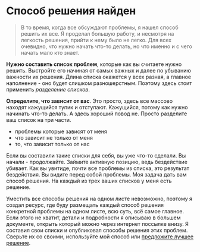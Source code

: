 # Способ решения найден

> В то время, когда все обсуждают проблемы, я нашел способ решить их все. Я проделал большую работу, и несмотря на легкость решения, прийти к нему было не легко. Для всех очевидно, что нужно начать что-то делать, но что именно и с чего начать мало кто знает.

**Нужно составить список проблем**, которые как вы считаете нужно решить. Выстройте его начиная от самых важных и далее по убыванию важности их решения. Длина списка окажется у всех разная, а главное наполнение - оно будет слишком разношерстным. Поэтому здесь стоит применить _разделение списков_.

**Определите, что зависит от вас**. Это просто, здесь все массово находят кажущийся тупик и отступают. Кажущийся, потому как нужно начинать что-то делать. А здесь хороший повод не. Просто разделите ваш список на три части.
* проблемы которые зависят от меня
* что зависит не только от меня
* то, что зависит только от нас

Если вы составили такие списки для себя, вы уже что-то сделали. Вы начали - продолжайте. Займите активную позицию, ведь бездействие убивает. Как вы увитиде, почти все проблемы из списка, это результат бездействия. Вы видите перед собой проблемы. Моя задача дать вам способ решения. На каждый из трех ваших списков у меня есть решение.

Уместить все способы решения на одном листе невозможно, поэтому я создал ресурс, где буду размещать каждый способ решения конкретной проблемы на одном листе, всю суть, всё самое главное. Если этого не хватит, детали и подробности я описываю в большем документе, открыть который можно через интернет поссылке внизу. Я составил свои списки и опубликовал способы решения этих проблем. Сверьте их со своими, используйте мой способ или [предложите лучшее решение](addition).